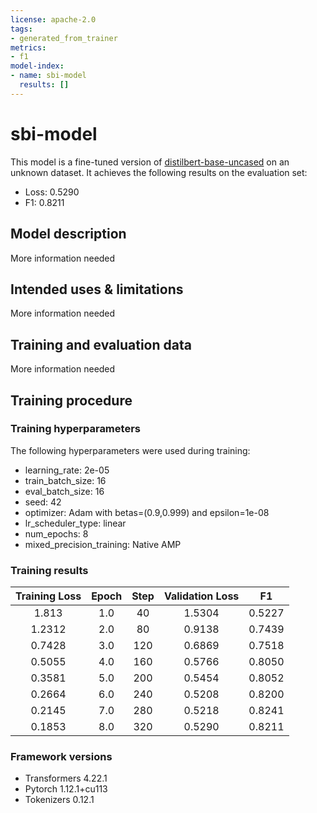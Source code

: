 ```yaml
---
license: apache-2.0
tags:
- generated_from_trainer
metrics:
- f1
model-index:
- name: sbi-model
  results: []
---
```


<!-- This model card has been generated automatically according to the information the Trainer had access to. You
should probably proofread and complete it, then remove this comment. -->

# sbi-model

This model is a fine-tuned version of [distilbert-base-uncased](https://huggingface.co/distilbert-base-uncased) on an unknown dataset.
It achieves the following results on the evaluation set:
- Loss: 0.5290
- F1: 0.8211

## Model description

More information needed

## Intended uses & limitations

More information needed

## Training and evaluation data

More information needed

## Training procedure

### Training hyperparameters

The following hyperparameters were used during training:
- learning_rate: 2e-05
- train_batch_size: 16
- eval_batch_size: 16
- seed: 42
- optimizer: Adam with betas=(0.9,0.999) and epsilon=1e-08
- lr_scheduler_type: linear
- num_epochs: 8
- mixed_precision_training: Native AMP

### Training results

| Training Loss | Epoch | Step | Validation Loss | F1     |
|:-------------:|:-----:|:----:|:---------------:|:------:|
| 1.813         | 1.0   | 40   | 1.5304          | 0.5227 |
| 1.2312        | 2.0   | 80   | 0.9138          | 0.7439 |
| 0.7428        | 3.0   | 120  | 0.6869          | 0.7518 |
| 0.5055        | 4.0   | 160  | 0.5766          | 0.8050 |
| 0.3581        | 5.0   | 200  | 0.5454          | 0.8052 |
| 0.2664        | 6.0   | 240  | 0.5208          | 0.8200 |
| 0.2145        | 7.0   | 280  | 0.5218          | 0.8241 |
| 0.1853        | 8.0   | 320  | 0.5290          | 0.8211 |


### Framework versions

- Transformers 4.22.1
- Pytorch 1.12.1+cu113
- Tokenizers 0.12.1

